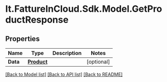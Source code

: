 # It.FattureInCloud.Sdk.Model.GetProductResponse

## Properties

Name | Type | Description | Notes
------------ | ------------- | ------------- | -------------
**Data** | [**Product**](Product.md) |  | [optional] 

[[Back to Model list]](../../README.md#documentation-for-models) [[Back to API list]](../../README.md#documentation-for-api-endpoints) [[Back to README]](../../README.md)

